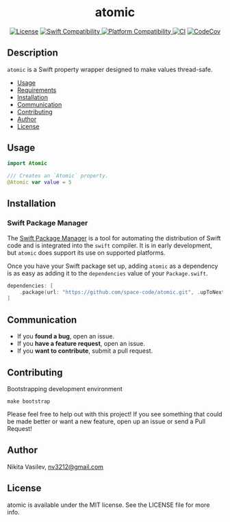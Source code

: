 <h1 align="center" style="margin-top: 0px;">atomic</h1>

<p align="center">
<a href="https://github.com/space-code/atomic/blob/main/LICENSE"><img alt="License" src="https://img.shields.io/github/license/space-code/atomic?style=flat"></a> 
<a href="https://swiftpackageindex.com/space-code/atomic"><img alt="Swift Compatibility" src="https://img.shields.io/endpoint?url=https%3A%2F%2Fswiftpackageindex.com%2Fapi%2Fpackages%2Fspace-code%2Fatomic%2Fbadge%3Ftype%3Dswift-versions">
<a href="https://swiftpackageindex.com/space-code/atomic"><img alt="Platform Compatibility" src="https://img.shields.io/endpoint?url=https%3A%2F%2Fswiftpackageindex.com%2Fapi%2Fpackages%2Fspace-code%2Fatomic%2Fbadge%3Ftype%3Dplatforms">
<a href="https://github.com/space-code/atomic"><img alt="CI" src="https://github.com/space-code/atomic/actions/workflows/ci.yml/badge.svg?branch=main"></a>
<a href="https://codecov.io/gh/space-code/atomic"><img alt="CodeCov" src="https://codecov.io/gh/space-code/atomic/graph/badge.svg?token=XEAA2PB5PP"></a>
</p>

## Description
`atomic` is a Swift property wrapper designed to make values thread-safe.

- [Usage](#usage)
- [Requirements](#requirements)
- [Installation](#installation)
- [Communication](#communication)
- [Contributing](#contributing)
- [Author](#author)
- [License](#license)

## Usage

```swift
import Atomic

/// Creates an `Atomic` property.
@Atomic var value = 5
```

## Installation
### Swift Package Manager

The [Swift Package Manager](https://swift.org/package-manager/) is a tool for automating the distribution of Swift code and is integrated into the `swift` compiler. It is in early development, but `atomic` does support its use on supported platforms.

Once you have your Swift package set up, adding `atomic` as a dependency is as easy as adding it to the `dependencies` value of your `Package.swift`.

```swift
dependencies: [
    .package(url: "https://github.com/space-code/atomic.git", .upToNextMajor(from: "1.1.0"))
]
```

## Communication
- If you **found a bug**, open an issue.
- If you **have a feature request**, open an issue.
- If you **want to contribute**, submit a pull request.

## Contributing
Bootstrapping development environment

```
make bootstrap
```

Please feel free to help out with this project! If you see something that could be made better or want a new feature, open up an issue or send a Pull Request!

## Author
Nikita Vasilev, nv3212@gmail.com

## License
atomic is available under the MIT license. See the LICENSE file for more info.
